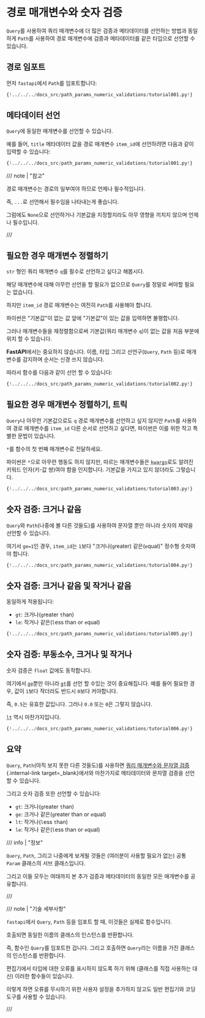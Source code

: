 # 경로 매개변수와 숫자 검증

`Query`를 사용하여 쿼리 매개변수에 더 많은 검증과 메타데이터를 선언하는 방법과 동일하게 `Path`를 사용하여 경로 매개변수에 검증과 메타데이터를 같은 타입으로 선언할 수 있습니다.

## 경로 임포트

먼저 `fastapi`에서 `Path`를 임포트합니다:

```Python hl_lines="3"
{!../../../docs_src/path_params_numeric_validations/tutorial001.py!}
```

## 메타데이터 선언

`Query`에 동일한 매개변수를 선언할 수 있습니다.

예를 들어, `title` 메타데이터 값을 경로 매개변수 `item_id`에 선언하려면 다음과 같이 입력할 수 있습니다:

```Python hl_lines="10"
{!../../../docs_src/path_params_numeric_validations/tutorial001.py!}
```

/// note | "참고"

경로 매개변수는 경로의 일부여야 하므로 언제나 필수적입니다.

즉, `...`로 선언해서 필수임을 나타내는게 좋습니다.

그럼에도 `None`으로 선언하거나 기본값을 지정할지라도 아무 영향을 끼치지 않으며 언제나 필수입니다.

///

## 필요한 경우 매개변수 정렬하기

`str` 형인 쿼리 매개변수 `q`를 필수로 선언하고 싶다고 해봅시다.

해당 매개변수에 대해 아무런 선언을 할 필요가 없으므로 `Query`를 정말로 써야할 필요는 없습니다.

하지만 `item_id` 경로 매개변수는 여전히 `Path`를 사용해야 합니다.

파이썬은 "기본값"이 없는 값 앞에 "기본값"이 있는 값을 입력하면 불평합니다.

그러나 매개변수들을 재정렬함으로써 기본값(쿼리 매개변수 `q`)이 없는 값을 처음 부분에 위치 할 수 있습니다.

**FastAPI**에서는 중요하지 않습니다. 이름, 타입 그리고 선언구(`Query`, `Path` 등)로 매개변수를 감지하며 순서는 신경 쓰지 않습니다.

따라서 함수를 다음과 같이 선언 할 수 있습니다:

```Python hl_lines="7"
{!../../../docs_src/path_params_numeric_validations/tutorial002.py!}
```

## 필요한 경우 매개변수 정렬하기, 트릭

`Query`나 아무런 기본값으로도 `q` 경로 매개변수를 선언하고 싶지 않지만 `Path`를 사용하여 경로 매개변수를 `item_id` 다른 순서로 선언하고 싶다면, 파이썬은 이를 위한 작고 특별한 문법이 있습니다.

`*`를 함수의 첫 번째 매개변수로 전달하세요.

파이썬은 `*`으로 아무런 행동도 하지 않지만, 따르는 매개변수들은 <abbr title="유래: K-ey W-ord Arg-uments"><code>kwargs</code></abbr>로도 알려진 키워드 인자(키-값 쌍)여야 함을 인지합니다. 기본값을 가지고 있지 않더라도 그렇습니다.

```Python hl_lines="7"
{!../../../docs_src/path_params_numeric_validations/tutorial003.py!}
```

## 숫자 검증: 크거나 같음

`Query`와 `Path`(나중에 볼 다른 것들도)를 사용하여 문자열 뿐만 아니라 숫자의 제약을 선언할 수 있습니다.

여기서 `ge=1`인 경우, `item_id`는 `1`보다 "크거나(`g`reater) 같은(`e`qual)" 정수형 숫자여야 합니다.

```Python hl_lines="8"
{!../../../docs_src/path_params_numeric_validations/tutorial004.py!}
```

## 숫자 검증: 크거나 같음 및 작거나 같음

동일하게 적용됩니다:

* `gt`: 크거나(`g`reater `t`han)
* `le`: 작거나 같은(`l`ess than or `e`qual)

```Python hl_lines="9"
{!../../../docs_src/path_params_numeric_validations/tutorial005.py!}
```

## 숫자 검증: 부동소수, 크거나 및 작거나

숫자 검증은 `float` 값에도 동작합니다.

여기에서 <abbr title="greater than or equal"><code>ge</code></abbr>뿐만 아니라 <abbr title="greater than"><code>gt</code></abbr>를 선언 할 수있는 것이 중요해집니다. 예를 들어 필요한 경우, 값이 `1`보다 작더라도 반드시 `0`보다 커야합니다.

즉, `0.5`는 유효한 값입니다. 그러나 `0.0` 또는 `0`은 그렇지 않습니다.

<abbr title="less than"><code>lt</code></abbr> 역시 마찬가지입니다.

```Python hl_lines="11"
{!../../../docs_src/path_params_numeric_validations/tutorial006.py!}
```

## 요약

`Query`, `Path`(아직 보지 못한 다른 것들도)를 사용하면 [쿼리 매개변수와 문자열 검증](query-params-str-validations.md){.internal-link target=_blank}에서와 마찬가지로 메타데이터와 문자열 검증을 선언할 수 있습니다.

그리고 숫자 검증 또한 선언할 수 있습니다:

* `gt`: 크거나(`g`reater `t`han)
* `ge`: 크거나 같은(`g`reater than or `e`qual)
* `lt`: 작거나(`l`ess `t`han)
* `le`: 작거나 같은(`l`ess than or `e`qual)

/// info | "정보"

`Query`, `Path`, 그리고 나중에게 보게될 것들은 (여러분이 사용할 필요가 없는) 공통 `Param` 클래스의 서브 클래스입니다.

그리고 이들 모두는 여태까지 본 추가 검증과 메타데이터의 동일한 모든 매개변수를 공유합니다.

///

/// note | "기술 세부사항"

`fastapi`에서 `Query`, `Path` 등을 임포트 할 때, 이것들은 실제로 함수입니다.

호출되면 동일한 이름의 클래스의 인스턴스를 반환합니다.

즉, 함수인 `Query`를 임포트한 겁니다. 그리고 호출하면 `Query`라는 이름을 가진 클래스의 인스턴스를 반환합니다.

편집기에서 타입에 대한 오류를 표시하지 않도록 하기 위해 (클래스를 직접 사용하는 대신) 이러한 함수들이 있습니다.

이렇게 하면 오류를 무시하기 위한 사용자 설정을 추가하지 않고도 일반 편집기와 코딩 도구를 사용할 수 있습니다.

///
